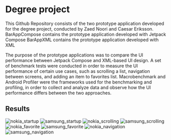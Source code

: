 # Degree project
This Github Repository consists of the two prototype application developed for the degree project, conducted by Zaed Noori and Caesar Eriksson.
BarAppCompose contains the prototype application developed with Jetpack Compose
BarAppXML contains the prototype application developed with XML

The purpose of the prototype applications was to compare the UI performance between Jetpack Compose and XML-based UI design. A set of benchmark tests were conducted
in order to measure the UI performance of certain use cases, such as scrolling a list, navigation between screens, and adding an item to favorites list. 
Macrobenchmark and Android Profiler were the frameworks used for the benchmarking and profiling, in order to collect and analyze data and observe how the UI performance
differs between the two approaches. 

## Results

![nokia_startup](https://github.com/nooriiis/MixologyExplorer/assets/81230151/b1ff2e0a-7bdd-4b37-8760-67e2a4ce805d)
![samsung_startup](https://github.com/nooriiis/MixologyExplorer/assets/81230151/230286aa-1837-4935-a399-f8543b4b14c6)
![nokia_scrolling](https://github.com/nooriiis/MixologyExplorer/assets/81230151/21c51490-86c9-4fad-800c-ce0e9ec3e1ca)
![samsung_scrolling](https://github.com/nooriiis/MixologyExplorer/assets/81230151/0a389f6b-740f-49ad-a1ac-43903c939f23)
![nokia_favorite](https://github.com/nooriiis/MixologyExplorer/assets/81230151/25420dd8-47e3-4932-9295-a91616b17ccf)
![samsung_favorite](https://github.com/nooriiis/MixologyExplorer/assets/81230151/59f31dd5-7a04-4628-8b8a-357922ae871a)
![nokia_navigation](https://github.com/nooriiis/MixologyExplorer/assets/81230151/6c95b06c-8a35-4d98-bd84-67e7ba67b818)
![samsung_navigation](https://github.com/nooriiis/MixologyExplorer/assets/81230151/e911b474-369f-43cf-b4a3-d5bf1f9fd2a2)

